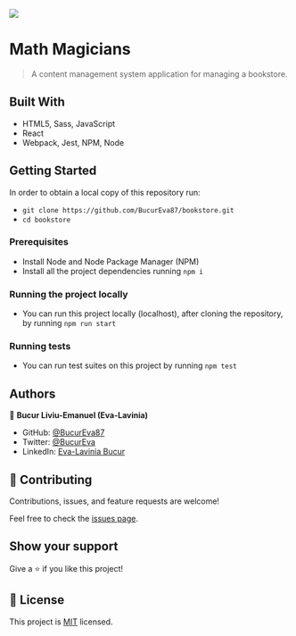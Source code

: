 ![](https://img.shields.io/badge/Microverse-blueviolet)
<!-- [![Netlify Status](https://api.netlify.com/api/v1/badges/238be4c1-a65a-4b2e-a49e-dfd807573d48/deploy-status)](https://app.netlify.com/sites/math-magicians-eva/deploys) -->

# Math Magicians

> A content management system application for managing a bookstore.

## Built With

- HTML5, Sass, JavaScript
- React
- Webpack, Jest, NPM, Node

## Getting Started

In order to obtain a local copy of this repository run:

- `git clone https://github.com/BucurEva87/bookstore.git`
- `cd bookstore`

### Prerequisites

- Install Node and Node Package Manager (NPM)
- Install all the project dependencies running `npm i`

### Running the project locally

- You can run this project locally (localhost), after cloning the repository, by running `npm run start`

### Running tests

- You can run test suites on this project by running `npm test`

<!-- ## Live Demo -->

<!-- [Live Demo Link](https://math-magicians-eva.netlify.app/) -->

<!-- ## Live Preview -->

<!-- ![Live Preview](https://i.postimg.cc/qq3GhPxS/Math-Magicians-preview.png) -->

## Authors

👤 **Bucur Liviu-Emanuel (Eva-Lavinia)**

- GitHub: [@BucurEva87](https://github.com/BucurEva87)
- Twitter: [@BucurEva](https://twitter.com/BucurEva)
- LinkedIn: [Eva-Lavinia Bucur](https://www.linkedin.com/in/eva-lavinia-bucur-89626b1b7)

## 🤝 Contributing

Contributions, issues, and feature requests are welcome!

Feel free to check the [issues page](../../issues/).

## Show your support

Give a ⭐️ if you like this project!

## 📝 License

This project is [MIT](./LICENSE) licensed.
